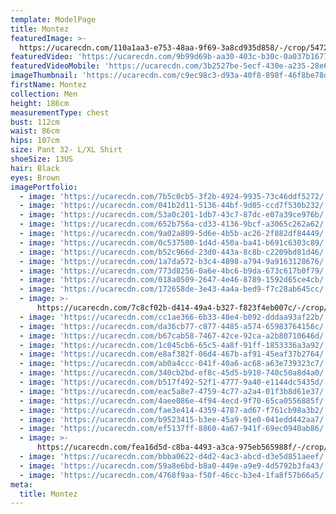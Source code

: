 ```yaml
---
template: ModelPage
title: Montez
featuredImage: >-
  https://ucarecdn.com/110a1aa3-e753-48aa-9f69-3a8cd935d858/-/crop/5472x2824/0,0/-/preview/
featuredVideo: 'https://ucarecdn.com/9b99d69b-aa30-403c-b30c-0a037b167785/'
featuredVideoMobile: 'https://ucarecdn.com/3b2527be-5ecf-430e-a235-28e600d3b9df/'
imageThumbnail: 'https://ucarecdn.com/c9ec98c3-d93a-40f8-898f-46f8be78de7d/'
firstName: Montez
collection: Men
height: 186cm
measurementType: chest
bust: 112cm
waist: 86cm
hips: 107cm
size: Pant 32- L/XL Shirt
shoeSize: 13US
hair: Black
eyes: Brown
imagePortfolio:
  - image: 'https://ucarecdn.com/7b5c0cb5-3f2b-4924-9935-73c46ddf5272/'
  - image: 'https://ucarecdn.com/041b2d11-5136-44bf-9d05-ccd7f530b232/'
  - image: 'https://ucarecdn.com/53a0c201-1db7-43c7-87dc-e07a39ce976b/'
  - image: 'https://ucarecdn.com/652b756a-cd33-4136-9bcf-a3065c262a62/'
  - image: 'https://ucarecdn.com/9a02a809-5d6e-4b5b-ac26-2f882df84449/'
  - image: 'https://ucarecdn.com/0c537500-1d4d-450a-ba41-b691c6303c89/'
  - image: 'https://ucarecdn.com/b52c966d-23d0-443a-8c8b-c2209bd81d46/'
  - image: 'https://ucarecdn.com/1a7da572-b3c4-4898-a794-9a9163128676/'
  - image: 'https://ucarecdn.com/773d8256-0a6e-4bc6-b9da-673c617b0f79/'
  - image: 'https://ucarecdn.com/018a0509-2647-4e46-8789-1592d65ce4cb/'
  - image: 'https://ucarecdn.com/172658de-3e43-4a4a-bed9-f7c28ab645cc/'
  - image: >-
      https://ucarecdn.com/7c8cf02b-d414-49a4-b327-f823f4eb007c/-/crop/1633x2108/0,341/-/preview/
  - image: 'https://ucarecdn.com/cc1ae366-6b33-48e4-b092-dddaa93af22b/'
  - image: 'https://ucarecdn.com/da36cb77-c877-4485-a574-65983764156c/'
  - image: 'https://ucarecdn.com/b67cab58-7467-42ce-92ca-a2b80710646d/'
  - image: 'https://ucarecdn.com/1c045cb6-65c5-4a8f-91ff-1853336a3a92/'
  - image: 'https://ucarecdn.com/e8af382f-06d4-467b-af91-45eaf37b2764/'
  - image: 'https://ucarecdn.com/ab0a4ccc-041f-40a6-ac68-a63e739323c7/'
  - image: 'https://ucarecdn.com/340cb2bd-ef8c-45d5-b918-740c50a8d4a0/'
  - image: 'https://ucarecdn.com/b517f492-52f1-4777-9a40-e1144dc5435d/'
  - image: 'https://ucarecdn.com/eac5a8e7-4759-4c77-a2a4-01f3b8d61e37/'
  - image: 'https://ucarecdn.com/4aee086e-4f94-4ecd-9f70-65ca0556885f/'
  - image: 'https://ucarecdn.com/fae3e414-4359-4787-ad67-f761cb98a3b2/'
  - image: 'https://ucarecdn.com/b9523415-b3ee-45a9-91e0-041edd442aa7/'
  - image: 'https://ucarecdn.com/ef5137ff-8860-4a67-941f-69ec0940ab86/'
  - image: >-
      https://ucarecdn.com/fea16d5d-c8ba-4493-a3ca-975eb565988f/-/crop/699x1015/62,251/-/preview/
  - image: 'https://ucarecdn.com/bbba0622-d4d2-4ac3-abcd-d3e5d851aeef/'
  - image: 'https://ucarecdn.com/59a8e6bd-b8a0-449e-a9e9-4d5792b3fa43/'
  - image: 'https://ucarecdn.com/4768f9aa-f50f-46cc-b3e4-1fa8f57b66a5/'
meta:
  title: Montez
---
```


